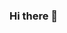 ### Hi there 👋

<!--
- 🔭 I’m currently working on my startup
- 🌱 I’m currently learning OpenAI 
- 👯 I’m looking to collaborate on twitter
- 💬 Ask me about javascript/ Ruby on Rails / Mern Stack Development / Game Development
- 📫 How to reach me: cart.samanja09@gmail.com
- 😄 Pronouns: She/her
- ⚡ Fun fact: I like blogging
-->
